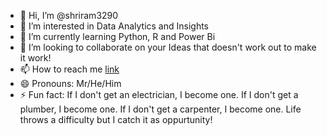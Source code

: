 - 👋 Hi, I’m @shriram3290
- 👀 I’m interested in Data Analytics and Insights
- 🌱 I’m currently learning Python, R and Power Bi
- 💞️ I’m looking to collaborate on your Ideas that doesn't work out to make it work!
- 📫 How to reach me [link](https://www.linkedin.com/in/shriram93/)
- 😄 Pronouns: Mr/He/Him
- ⚡ Fun fact:  If I don't get an electrician, I become one.
                If I don't get a plumber, I become one.
                If I don't get a carpenter, I become one.
                Life throws a difficulty but I catch it as oppurtunity!

<!---
shriram3290/shriram3290 is a ✨ special ✨ repository because its `README.md` (this file) appears on your GitHub profile.
You can click the Preview link to take a look at your changes.
--->
